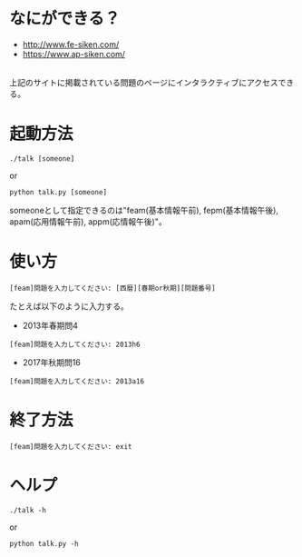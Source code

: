 # なにができる？
* http://www.fe-siken.com/
* https://www.ap-siken.com/
<br>
上記のサイトに掲載されている問題のページにインタラクティブにアクセスできる。

# 起動方法
```
./talk [someone]
```
or
```
python talk.py [someone]
```
someoneとして指定できるのは"feam(基本情報午前), fepm(基本情報午後), apam(応用情報午前), appm(応情報午後)"。

# 使い方
```
[feam]問題を入力してください: [西暦][春期or秋期][問題番号]
```
たとえば以下のように入力する。

* 2013年春期問4
```
[feam]問題を入力してください: 2013h6
```

* 2017年秋期問16
```
[feam]問題を入力してください: 2013a16
```

# 終了方法
```
[feam]問題を入力してください: exit
```

# ヘルプ
```
./talk -h
```
or
```
python talk.py -h
```

